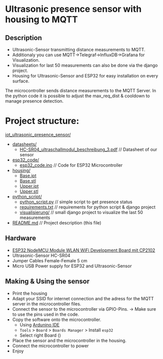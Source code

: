 # Ultrasonic presence sensor with housing to MQTT


## Description

* Ultrasonic-Sensor transmitting distance measurements to MQTT.
* Additionaly you can use MQTT->Telegraf->InfluxDB->Grafana for Visualization.
* Visualization for last 50 measurements can also be done via the django project.
* Housing for Ultrasonic-Sensor and ESP32 for easy installation on every surface.

The microcontroller sends distance measurements to the MQTT Server. 
In the python code it is possible to adjust the max_req_dist & cooldown to manage presence detection.

# Project structure:
[iot_ultrasonic_presence_sensor/](./)
  * [datasheets/](./datasheets)
    * [HC-SR04_ultraschallmodul_beschreibung_3.pdf](./datasheets/HC-SR04_ultraschallmodul_beschreibung_3.pdf) // Datasheet of our sensor
  * [esp32_code/](./esp32_code)
    * [esp32_code.ino](./esp32_code/esp32_code.ino) // Code for ESP32 Microcontroller
  * [housing/](./housing)
    * [Base.ipt](./housing/Base.ipt)
    * [Base.stl](./housing/Base.stl)
    * [Upper.ipt](./housing/Upper.ipt)
    * [Upper.stl](./housing/Upper.stl)
  * [python_script/](./python_script)
    * [python_script.py](./python_script/python_script.py) // simple script to get presence status
    * [requirements.txt](./python_script/requirements.txt) // requirements for python script & django project
    * [visualisierung/](./python_script/visualisierung) // small django project to visualize the last 50 measurements
  * [README.md](./README.md) // Project description (this file)




## Hardware

* [ESP32 NodeMCU Module WLAN WiFi Development Board mit CP2102](https://www.az-delivery.de/a/downloads/-/9462e630189b3f37/666a522b484e7763)
* Ultrasonic-Sensor HC-SR04
* Jumper Cables Female-Female 5 cm
* Micro USB Power supply for ESP32 and Ultrasonic-Sensor 


## Making & Using the sensor

* Print the housing
* Adapt your SSID for internet connection and the adress for the MQTT server in the microcontroller files.
* Connect the sensor to the microcontroller via GPIO-Pins. -> Make sure to use the pins used in the code.
* Copy the software onto the microcontroller.
    * Using [Ardunino IDE](https://www.arduino.cc/en/software)
    * `Tools` > `Board` > `Boards Manager` > Install `esp32`
    * Select right Board ()
* Place the sensor and the microcontroller in the housing.
* Connect the microcontroller to power
* Enjoy


